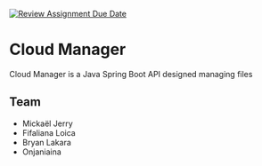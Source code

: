 [![Review Assignment Due Date](https://classroom.github.com/assets/deadline-readme-button-24ddc0f5d75046c5622901739e7c5dd533143b0c8e959d652212380cedb1ea36.svg)](https://classroom.github.com/a/wTBA-Etm)

# Cloud Manager

Cloud Manager is a Java Spring Boot API designed managing files

## Team

- Mickaël Jerry
- Fifaliana Loica
- Bryan Lakara
- Onjaniaina
